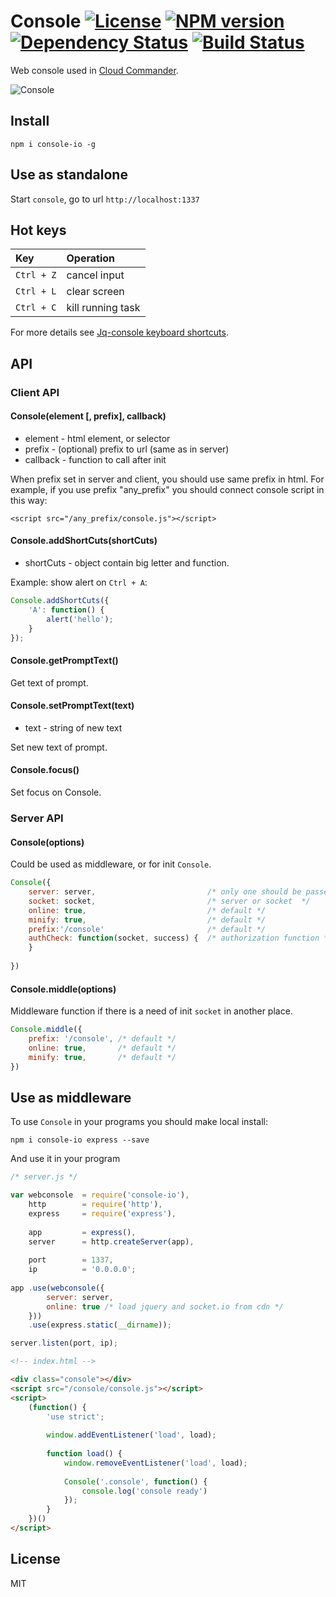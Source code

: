 Console [![License][LicenseIMGURL]][LicenseURL] [![NPM version][NPMIMGURL]][NPMURL] [![Dependency Status][DependencyStatusIMGURL]][DependencyStatusURL] [![Build Status][BuildStatusIMGURL]][BuildStatusURL]
=======
[NPMIMGURL]:                https://img.shields.io/npm/v/console-io.svg?style=flat
[BuildStatusIMGURL]:        https://img.shields.io/travis/cloudcmd/console/master.svg?style=flat
[DependencyStatusIMGURL]:   https://img.shields.io/gemnasium/cloudcmd/console.svg?style=flat
[LicenseIMGURL]:            https://img.shields.io/badge/license-MIT-317BF9.svg?style=flat
[NPM_INFO_IMG]:             https://nodei.co/npm/cloudcmd.png
[NPMURL]:                   https://npmjs.org/package/cloudcmd "npm"
[BuildStatusURL]:           https://travis-ci.org/cloudcmd/console  "Build Status"
[DependencyStatusURL]:      https://gemnasium.com/cloudcmd/console "Dependency Status"
[LicenseURL]:               https://tldrlegal.com/license/mit-license "MIT License"


Web console used in [Cloud Commander](http://cloudcmd.io).

![Console](https://raw.githubusercontent.com/cloudcmd/console/master/img/console.png "Console")

## Install

`npm i console-io -g`

## Use as standalone

Start `console`, go to url `http://localhost:1337`

## Hot keys

|Key                    |Operation
|:----------------------|:--------------------------------------------
| `Ctrl + Z`            | cancel input
| `Ctrl + L`            | clear screen
| `Ctrl + C`            | kill running task

For more details see [Jq-console keyboard shortcuts](https://github.com/replit/jq-console#default-key-config).

## API

### Client API

#### Console(element [, prefix], callback)

- element   - html element, or selector
- prefix    - (optional) prefix to url (same as in server)
- callback  - function to call after init

When prefix set in server and client, you should use same prefix in html.
For example, if you use prefix "any_prefix" you should connect
console script in this way:

`<script src="/any_prefix/console.js"></script>`

#### Console.addShortCuts(shortCuts)

- shortCuts - object contain big letter and function.

Example: show alert on `Ctrl + A`:

```js
Console.addShortCuts({
    'A': function() {
        alert('hello');
    }
});
```

#### Console.getPromptText()

Get text of prompt.

#### Console.setPromptText(text)

- text - string of new text

Set new text of prompt.

#### Console.focus()

Set focus on Console.

### Server API

#### Console(options)

Could be used as middleware, or for init `Console`.

```js
Console({
    server: server,                         /* only one should be passed: */
    socket: socket,                         /* server or socket  */
    online: true,                           /* default */
    minify: true,                           /* default */
    prefix:'/console'                       /* default */
    authCheck: function(socket, success) {  /* authorization function */
    }
    
})
```

#### Console.middle(options)

Middleware function if there is a need of init `socket` in another place.

```js
Console.middle({
    prefix: '/console', /* default */
    online: true,       /* default */
    minify: true,       /* default */
})
```

## Use as middleware

To use `Console` in your programs you should make local install:

`npm i console-io express --save`

And use it in your program

```js
/* server.js */

var webconsole  = require('console-io'),
    http        = require('http'),
    express     = require('express'),
    
    app         = express(),
    server      = http.createServer(app),
    
    port        = 1337,
    ip          = '0.0.0.0';
    
app .use(webconsole({
        server: server,
        online: true /* load jquery and socket.io from cdn */
    }))
    .use(express.static(__dirname));

server.listen(port, ip);
```

```html
<!-- index.html -->

<div class="console"></div>
<script src="/console/console.js"></script>
<script>
    (function() {
        'use strict';
        
        window.addEventListener('load', load);
        
        function load() {
            window.removeEventListener('load', load);
            
            Console('.console', function() {
                console.log('console ready')
            });
        }
    })()
</script>
```

## License

MIT
